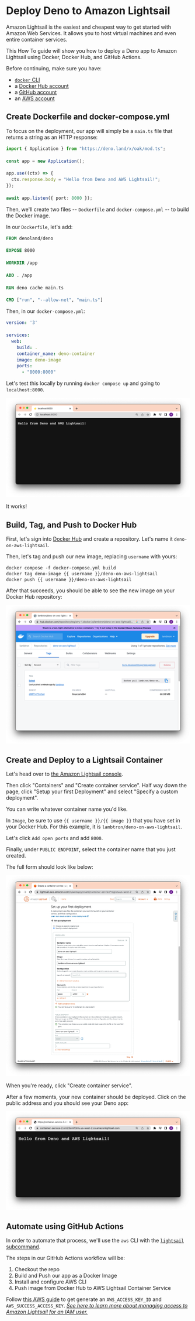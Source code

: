 # Deploy Deno to Amazon Lightsail

Amazon Lightsail is the easiest and cheapest way to get started with Amazon Web Services. It allows you to host virtual machines and even entire container services.

This How To guide will show you how to deploy a Deno app to Amazon Lightsail using Docker, Docker Hub, and GitHub Actions.

Before continuing, make sure you have:
- [`docker` CLI](https://docs.docker.com/engine/reference/commandline/cli/)
- a [Docker Hub account](https://hub.docker.com)
- a [GitHub account](https://github.com)
- an [AWS account](https://aws.amazon.com/)

## Create Dockerfile and docker-compose.yml

To focus on the deployment, our app will simply be a `main.ts` file that returns
a string as an HTTP response:

```ts
import { Application } from "https://deno.land/x/oak/mod.ts";

const app = new Application();

app.use((ctx) => {
  ctx.response.body = "Hello from Deno and AWS Lightsail!";
});

await app.listen({ port: 8000 });
```

Then, we'll create two files -- `Dockerfile` and `docker-compose.yml` -- to
build the Docker image.

In our `Dockerfile`, let's add:

```Dockerfile
FROM denoland/deno

EXPOSE 8000

WORKDIR /app

ADD . /app

RUN deno cache main.ts

CMD ["run", "--allow-net", "main.ts"]
```

Then, in our `docker-compose.yml`:

```yml
version: '3'

services:
  web:
    build: .
    container_name: deno-container
    image: deno-image
    ports:
      - "8000:8000"
```

Let's test this locally by running `docker compose up` and going to
`localhost:8000`.

![hello world from localhost](/static/hello-world-from-localhost.png)

It works!

## Build, Tag, and Push to Docker Hub

First, let's sign into [Docker Hub](https://hub.docker.com/repositories) and create a repository. Let's name it `deno-on-aws-lightsail`.

Then, let's tag and push our new image, replacing `username` with yours:

```
docker compose -f docker-compose.yml build
docker tag deno-image {{ username }}/deno-on-aws-lightsail
docker push {{ username }}/deno-on-aws-lightsail
```

After that succeeds, you should be able to see the new image on your Docker Hub repository:

![new image on docker hub](/static/new-image-on-docker-hub.png)

## Create and Deploy to a Lightsail Container

Let's head over to [the Amazon Lightsail console](https://lightsail.aws.amazon.com/ls/webapp/home/container-services).

Then click "Containers" and "Create container service". Half way down the page, click "Setup your first Deployment" and select "Specify a custom deployment".

You can write whatever container name you'd like.

In `Image`, be sure to use `{{ username }}/{{ image }}` that you have set in your Docker Hub. For this example, it is `lambtron/deno-on-aws-lightsail`.

Let's click `Add open ports` and add `8000`.

Finally, under `PUBLIC ENDPOINT`, select the container name that you just created.

The full form should look like below:

![create container service interface](/static/create-container-service-on-aws.png)

When you're ready, click "Create container service".

After a few moments, your new container should be deployed. Click on the public address and you should see your Deno app:

![Hello world from Deno and AWS Lightsail](/static/hello-world-from-deno-and-aws-lightsail.png)

## Automate using GitHub Actions

In order to automate that process, we'll use the `aws` CLI with the [`lightsail` subcommand](https://awscli.amazonaws.com/v2/documentation/api/latest/reference/lightsail/push-container-image.html).

The steps in our GitHub Actions workflow will be:
1. Checkout the repo
2. Build and Push our app as a Docker Image
3. Install and configure AWS CLI
4. Push image from Docker Hub to AWS Lightsail Container Service

Follow [this AWS guide](https://lightsail.aws.amazon.com/ls/docs/en_us/articles/lightsail-how-to-set-up-access-keys-to-use-sdk-api-cli) to get generate an `AWS_ACCESS_KEY_ID` and `AWS_SUCCESS_ACCESS_KEY`. _[See here to learn more about managing access to Amazon Lightsail for an IAM user.](https://github.com/awsdocs/amazon-lightsail-developer-guide/blob/master/doc_source/amazon-lightsail-managing-access-for-an-iam-user.md)_

